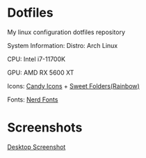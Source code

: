 # Dotfiles

My linux configuration dotfiles repository

System Information:
Distro:   Arch Linux

CPU:      Intel i7-11700K

GPU:      AMD RX 5600 XT

Icons:    [Candy Icons](https://github.com/EliverLara/candy-icons) + [Sweet Folders(Rainbow)](https://github.com/EliverLara/Sweet-folders)

Fonts:    [Nerd Fonts](https://www.nerdfonts.com/)

# Screenshots

[Desktop Screenshot](https://git.stetsed.xyz/Stetsed/dotfiles/raw/branch/main/screenshots/Desktop.png)

